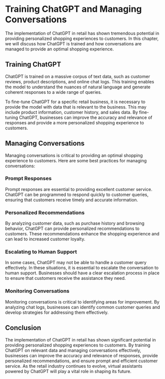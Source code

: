 Training ChatGPT and Managing Conversations
===========================================================================================

The implementation of ChatGPT in retail has shown tremendous potential in providing personalized shopping experiences to customers. In this chapter, we will discuss how ChatGPT is trained and how conversations are managed to provide an optimal shopping experience.

Training ChatGPT
----------------

ChatGPT is trained on a massive corpus of text data, such as customer reviews, product descriptions, and online chat logs. This training enables the model to understand the nuances of natural language and generate coherent responses to a wide range of queries.

To fine-tune ChatGPT for a specific retail business, it is necessary to provide the model with data that is relevant to the business. This may include product information, customer history, and sales data. By fine-tuning ChatGPT, businesses can improve the accuracy and relevance of responses and provide a more personalized shopping experience to customers.

Managing Conversations
----------------------

Managing conversations is critical to providing an optimal shopping experience to customers. Here are some best practices for managing conversations:

### Prompt Responses

Prompt responses are essential to providing excellent customer service. ChatGPT can be programmed to respond quickly to customer queries, ensuring that customers receive timely and accurate information.

### Personalized Recommendations

By analyzing customer data, such as purchase history and browsing behavior, ChatGPT can provide personalized recommendations to customers. These recommendations enhance the shopping experience and can lead to increased customer loyalty.

### Escalating to Human Support

In some cases, ChatGPT may not be able to handle a customer query effectively. In these situations, it is essential to escalate the conversation to human support. Businesses should have a clear escalation process in place to ensure that customers receive the assistance they need.

### Monitoring Conversations

Monitoring conversations is critical to identifying areas for improvement. By analyzing chat logs, businesses can identify common customer queries and develop strategies for addressing them effectively.

Conclusion
----------

The implementation of ChatGPT in retail has shown significant potential in providing personalized shopping experiences to customers. By training ChatGPT on relevant data and managing conversations effectively, businesses can improve the accuracy and relevance of responses, provide personalized recommendations, and ensure prompt and efficient customer service. As the retail industry continues to evolve, virtual assistants powered by ChatGPT will play a vital role in shaping its future.
